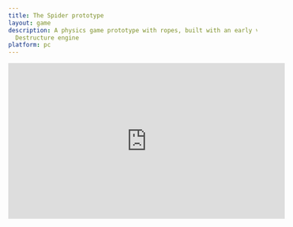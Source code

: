 ```yaml
---
title: The Spider prototype
layout: game
description: A physics game prototype with ropes, built with an early version of the
  Destructure engine
platform: pc
---
```


<iframe width="560" height="315" src="https://www.youtube.com/embed/yipwYISJnps" frameborder="0" allow="autoplay; encrypted-media" allowfullscreen></iframe>